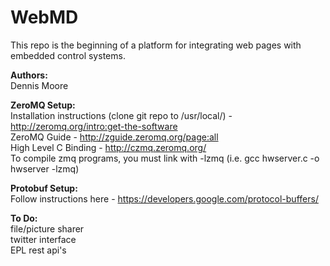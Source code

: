 # WebMD
This repo is the beginning of a platform for integrating web pages with embedded control systems.

<b> Authors: </b>
<br />
Dennis Moore
<br />

<b> ZeroMQ Setup: </b>
<br />
Installation instructions (clone git repo to /usr/local/) - http://zeromq.org/intro:get-the-software
<br />
ZeroMQ Guide - http://zguide.zeromq.org/page:all
<br />
High Level C Binding - http://czmq.zeromq.org/
<br />
To compile zmq programs, you must link with -lzmq (i.e. gcc hwserver.c -o hwserver -lzmq)

<b> Protobuf Setup: </b>
<br />
Follow instructions here - https://developers.google.com/protocol-buffers/
<br />

<b> To Do: </b>
<br />
file/picture sharer
<br />
twitter interface
<br />
EPL rest api's

